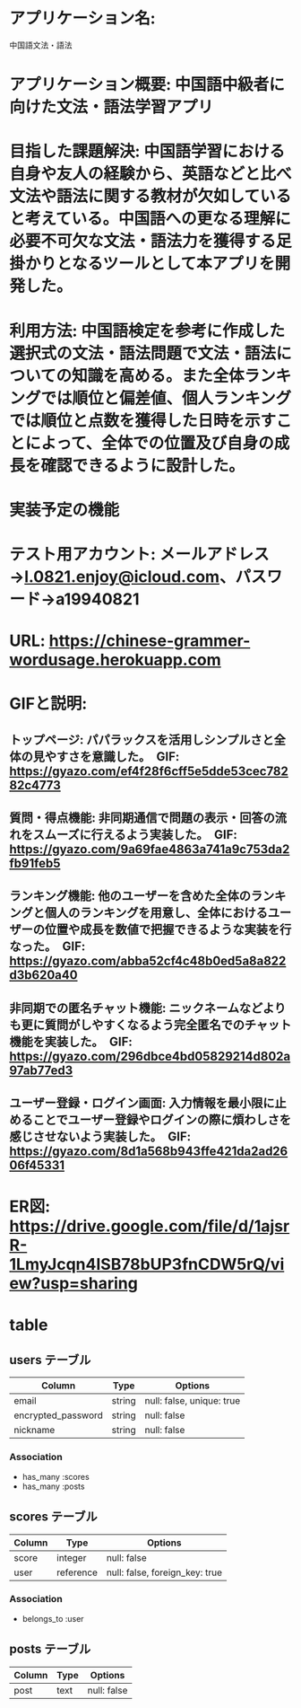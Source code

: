 # アプリケーション名:
中国語文法・語法

# アプリケーション概要: 中国語中級者に向けた文法・語法学習アプリ

# 目指した課題解決: 中国語学習における自身や友人の経験から、英語などと比べ文法や語法に関する教材が欠如していると考えている。中国語への更なる理解に必要不可欠な文法・語法力を獲得する足掛かりとなるツールとして本アプリを開発した。

# 利用方法: 中国語検定を参考に作成した選択式の文法・語法問題で文法・語法についての知識を高める。また全体ランキングでは順位と偏差値、個人ランキングでは順位と点数を獲得した日時を示すことによって、全体での位置及び自身の成長を確認できるように設計した。

# 実装予定の機能	

# テスト用アカウント: メールアドレス→l.0821.enjoy@icloud.com、パスワード→a19940821

# URL: https://chinese-grammer-wordusage.herokuapp.com

# GIFと説明: 
## トップページ: パパラックスを活用しシンプルさと全体の見やすさを意識した。　GIF: https://gyazo.com/ef4f28f6cff5e5dde53cec78282c4773

## 質問・得点機能: 非同期通信で問題の表示・回答の流れをスムーズに行えるよう実装した。　GIF: https://gyazo.com/9a69fae4863a741a9c753da2fb91feb5

## ランキング機能: 他のユーザーを含めた全体のランキングと個人のランキングを用意し、全体におけるユーザーの位置や成長を数値で把握できるような実装を行なった。　GIF: https://gyazo.com/abba52cf4c48b0ed5a8a822d3b620a40

## 非同期での匿名チャット機能: ニックネームなどよりも更に質問がしやすくなるよう完全匿名でのチャット機能を実装した。　GIF: https://gyazo.com/296dbce4bd05829214d802a97ab77ed3

## ユーザー登録・ログイン画面: 入力情報を最小限に止めることでユーザー登録やログインの際に煩わしさを感じさせないよう実装した。　GIF: https://gyazo.com/8d1a568b943ffe421da2ad2606f45331

# ER図:	https://drive.google.com/file/d/1ajsrR-1LmyJcqn4ISB78bUP3fnCDW5rQ/view?usp=sharing

# table
## users テーブル

| Column            | Type   | Options                  |
| --------          | ------ | -----------              |
| email             | string | null: false, unique: true|
| encrypted_password| string | null: false              |
| nickname          | string | null: false              |      

### Association

- has_many :scores
- has_many :posts

## scores テーブル

| Column          | Type    | Options     |
| --------        | ------  | ----------- |
| score           | integer | null: false |
| user            |reference| null: false, foreign_key: true|


### Association

- belongs_to :user

## posts テーブル

| Column         | Type    | Options     |
| --------       | ------  | ----------- |
| post           | text    | null: false |



	


